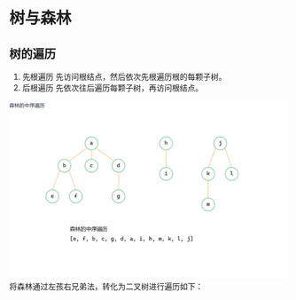 


# 树与森林

## 树的遍历

1. 先根遍历
先访问根结点，然后依次先根遍历根的每颗子树。
2. 后根遍历
先依次往后遍历每颗子树，再访问根结点。

![输入图片说明](/imgs/2025-07-01/JKqq0aaSazS0qg2C.png)
将森林通过左孩右兄弟法，转化为二叉树进行遍历如下：

<!--stackedit_data:
eyJoaXN0b3J5IjpbLTIzMzAwNDQzOSwtMTY1MTAxNjc4NV19
-->